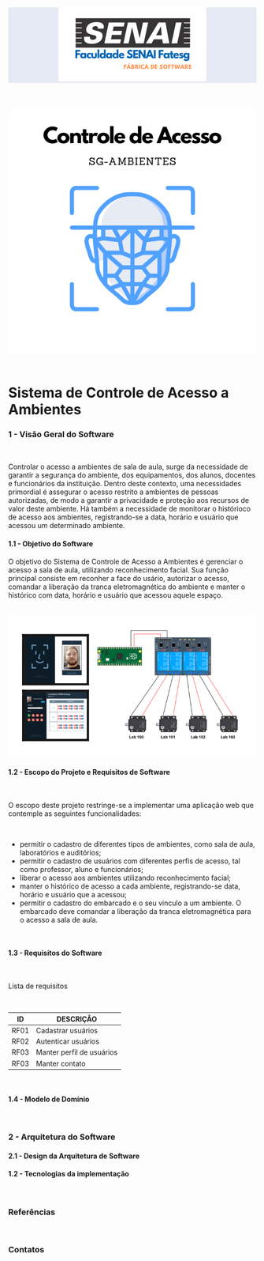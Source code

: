 <div align="center" style="background-color: #e6eaf4;">
    <img src="imagens/logo-faculdade-300.png" 
         alt="Texto alternativo" 
         title="Sistema de Controle de Acesso a Ambientes"/>
</div>
<br>
<br>
<br>
<div align="center">
    <img src="imagens/controle-acesso.png" alt="Texto alternativo" />
</div>
<br>
<h1> Sistema de Controle de Acesso a Ambientes </h1>
<h3> 1 - Visão Geral do Software </h2>
<br>
<p>
Controlar o acesso a ambientes de sala de aula, surge da necessidade de garantir a segurança do ambiente, dos equipamentos, dos alunos, docentes e funcionários da instituição. Dentro deste contexto, uma necessidades primordial é assegurar o acesso restrito a ambientes de pessoas autorizadas, de modo a garantir a privacidade e proteção aos recursos de valor deste ambiente. Há também a necessidade de monitorar o histórioco de acesso aos ambientes, registrando-se a data, horário e usuário que acessou um determinado ambiente.
</p>
<h4> 1.1 - Objetivo do Software </h2>
<p>
   O objetivo do Sistema de Controle de Acesso a Ambientes é gerenciar o acesso a sala de aula, utilizando reconhecimento facial. Sua função principal consiste em reconher a face do usário, autorizar o  acesso, comandar a liberação da tranca eletromagnética do ambiente e manter o histórico com data, horário e usuário que acessou aquele espaço.
</p>
<br>
<div align="center">
    <img src="imagens/sgambiente.png" alt="Texto alternativo" />
</div>

<h4> 1.2 - Escopo do Projeto e Requisitos de Software </h2>
<br>
<p>
O escopo deste projeto restringe-se a implementar uma aplicação web que contemple as seguintes funcionalidades:
</p>
</p>
<br>
<ul>
<li> permitir o cadastro de diferentes tipos de ambientes, como sala de aula, laboratórios e  auditórios;
</li>
<li>
permitir o cadastro de usuários com diferentes perfis de acesso, tal como professor, aluno e funcionários;
</li>
<li>
liberar o acesso aos ambientes utilizando  reconhecimento facial;
</li>
<li>
manter o histórico de acesso a cada ambiente, registrando-se data, horário e usuário que a acessou;
</li>
<li>
permitir o cadastro do embarcado e o seu vinculo a um ambiente. O embarcado deve  comandar a liberação da tranca eletromagnética para o acesso a sala de aula.
</li>

</ul>



<br>
<h4> 1.3 - Requisitos do Software </h2>
<br>
<p>Lista de requisitos</p>
<br>
<div align="center">
<table>
    <thead>
    <tr>
        <th>ID</>
        <th>DESCRIÇÃO</>
    </tr>
    </thead>
    <tbody>
        <tr>
            <td>RF01</td>
            <td>Cadastrar usuários</td>
        </tr>
        <tr>
            <td>RF02</td>
            <td>Autenticar usuários</td>
        </tr>
        <tr>
            <td>RF03</td>
            <td>Manter perfil de usuários</td>
        </tr>
        <tr>
            <td>RF03</td>
            <td>Manter contato</td>
        </tr>
    </tbody>
</table>
</div>
<br>
<h4> 1.4 - Modelo de Domínio </h2>
<br>
<h3> 2 - Arquitetura do Software </h2>
<h4> 2.1 - Design da Arquitetura de Software </h2>
<h4> 1.2 - Tecnologias da implementação </h2>
<br>
<h3> Referências </h3>
<br>
<h3> Contatos </h3>

